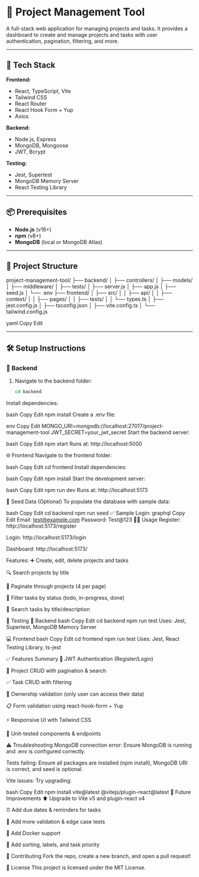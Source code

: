 # 📁 Project Management Tool

A full-stack web application for managing projects and tasks. It provides a dashboard to create and manage projects and tasks with user authentication, pagination, filtering, and more.

---

## 🚀 Tech Stack

**Frontend:**
- React, TypeScript, Vite
- Tailwind CSS
- React Router
- React Hook Form + Yup
- Axios

**Backend:**
- Node.js, Express
- MongoDB, Mongoose
- JWT, Bcrypt

**Testing:**
- Jest, Supertest
- MongoDB Memory Server
- React Testing Library

---

## 📦 Prerequisites

- **Node.js** (v16+)
- **npm** (v8+)
- **MongoDB** (local or MongoDB Atlas)

---

## 📁 Project Structure

project-management-tool/
├── backend/
│ ├── controllers/
│ ├── models/
│ ├── middleware/
│ ├── tests/
│ ├── server.js
│ ├── app.js
│ ├── seed.js
│ └── .env
├── frontend/
│ ├── src/
│ │ ├── api/
│ │ ├── context/
│ │ ├── pages/
│ │ ├── tests/
│ │ └── types.ts
│ ├── jest.config.js
│ ├── tsconfig.json
│ ├── vite.config.ts
│ └── tailwind.config.js

yaml
Copy
Edit

---

## 🛠️ Setup Instructions

### 🔌 Backend

1. Navigate to the backend folder:
   ```bash
   cd backend
Install dependencies:

bash
Copy
Edit
npm install
Create a .env file:

env
Copy
Edit
MONGO_URI=mongodb://localhost:27017/project-management-tool
JWT_SECRET=your_jwt_secret
Start the backend server:

bash
Copy
Edit
npm start
Runs at: http://localhost:5000

🌐 Frontend
Navigate to the frontend folder:

bash
Copy
Edit
cd frontend
Install dependencies:

bash
Copy
Edit
npm install
Start the development server:

bash
Copy
Edit
npm run dev
Runs at: http://localhost:5173

🌱 Seed Data (Optional)
To populate the database with sample data:

bash
Copy
Edit
cd backend
npm run seed
✅ Sample Login:
graphql
Copy
Edit
Email: test@example.com
Password: Test@123
🧑‍💻 Usage
Register: http://localhost:5173/register

Login: http://localhost:5173/login

Dashboard: http://localhost:5173/

Features:
➕ Create, edit, delete projects and tasks

🔍 Search projects by title

📄 Paginate through projects (4 per page)

🧾 Filter tasks by status (todo, in-progress, done)

🔎 Search tasks by title/description

🧪 Testing
🔧 Backend
bash
Copy
Edit
cd backend
npm run test
Uses: Jest, Supertest, MongoDB Memory Server

💻 Frontend
bash
Copy
Edit
cd frontend
npm run test
Uses: Jest, React Testing Library, ts-jest

✅ Features Summary
🔐 JWT Authentication (Register/Login)

📁 Project CRUD with pagination & search

✅ Task CRUD with filtering

🔐 Ownership validation (only user can access their data)

📋 Form validation using react-hook-form + Yup

⚡ Responsive UI with Tailwind CSS

🧪 Unit-tested components & endpoints

⚠️ Troubleshooting
MongoDB connection error: Ensure MongoDB is running and .env is configured correctly.

Tests failing: Ensure all packages are installed (npm install), MongoDB URI is correct, and seed is optional.

Vite issues: Try upgrading:

bash
Copy
Edit
npm install vite@latest @vitejs/plugin-react@latest
🚀 Future Improvements
⬆ Upgrade to Vite v5 and plugin-react v4

⏰ Add due dates & reminders for tasks

🧪 Add more validation & edge case tests

🐳 Add Docker support

🧠 Add sorting, labels, and task priority

🤝 Contributing
Fork the repo, create a new branch, and open a pull request!

📄 License
This project is licensed under the MIT License.
